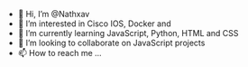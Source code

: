 - 👋 Hi, I’m @Nathxav
- 👀 I’m interested in Cisco IOS, Docker and
- 🌱 I’m currently learning JavaScript, Python, HTML and CSS
- 💞️ I’m looking to collaborate on JavaScript projects 
- 📫 How to reach me ...

<!---
Nathxav/Nathxav is a ✨ special ✨ repository because its `README.md` (this file) appears on your GitHub profile.
You can click the Preview link to take a look at your changes.
--->

